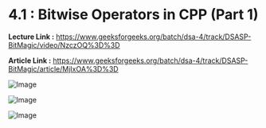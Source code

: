 # 4.1 : Bitwise Operators in CPP (Part 1)

**Lecture Link :** https://www.geeksforgeeks.org/batch/dsa-4/track/DSASP-BitMagic/video/NzczOQ%3D%3D

**Article Link :** https://www.geeksforgeeks.org/batch/dsa-4/track/DSASP-BitMagic/article/MjIxOA%3D%3D

![Image](https://github.com/user-attachments/assets/62c58169-517b-4a32-a5a7-e62aa5e5ac79)

![Image](https://github.com/user-attachments/assets/782173c4-770e-48df-90c1-3dd80016aa2e)

![Image](https://github.com/user-attachments/assets/04b1fe62-db53-412f-ade4-30c02b62ca89)


